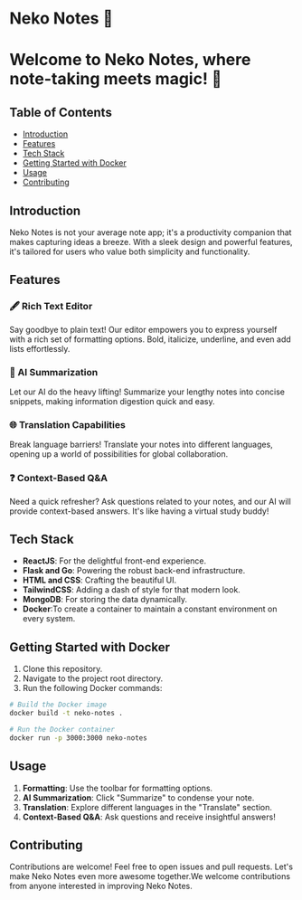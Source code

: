 # Neko Notes 📝

# Welcome to Neko Notes, where note-taking meets magic! 🚀

## Table of Contents
- [Introduction](#introduction)
- [Features](#features)
- [Tech Stack](#tech-stack)
- [Getting Started with Docker](#getting-started-with-docker)
- [Usage](#usage)
- [Contributing](#contributing)

## Introduction

Neko Notes is not your average note app; it's a productivity companion that makes capturing ideas a breeze. With a sleek design and powerful features, it's tailored for users who value both simplicity and functionality.

## Features

### 🖋️ Rich Text Editor
Say goodbye to plain text! Our editor empowers you to express yourself with a rich set of formatting options. Bold, italicize, underline, and even add lists effortlessly.

### 🚀 AI Summarization
Let our AI do the heavy lifting! Summarize your lengthy notes into concise snippets, making information digestion quick and easy.

### 🌐 Translation Capabilities
Break language barriers! Translate your notes into different languages, opening up a world of possibilities for global collaboration.

### ❓ Context-Based Q&A
Need a quick refresher? Ask questions related to your notes, and our AI will provide context-based answers. It's like having a virtual study buddy!

## Tech Stack

- **ReactJS**: For the delightful front-end experience.
- **Flask and Go**: Powering the robust back-end infrastructure.
- **HTML and CSS**: Crafting the beautiful UI.
- **TailwindCSS**: Adding a dash of style for that modern look.
- **MongoDB**: For storing the data dynamically.
- **Docker**:To create a container to maintain a constant environment on every system.

## Getting Started with Docker

1. Clone this repository.
2. Navigate to the project root directory.
3. Run the following Docker commands:

```bash
# Build the Docker image
docker build -t neko-notes .

# Run the Docker container
docker run -p 3000:3000 neko-notes

```
## Usage

1. **Formatting**: Use the toolbar for formatting options.
2. **AI Summarization**: Click "Summarize" to condense your note.
3. **Translation**: Explore different languages in the "Translate" section.
4. **Context-Based Q&A**: Ask questions and receive insightful answers!

## Contributing

Contributions are welcome! Feel free to open issues and pull requests. Let's make Neko Notes even more awesome together.We welcome contributions from anyone interested in improving Neko Notes. 
